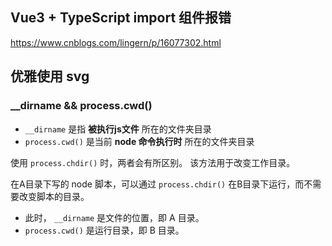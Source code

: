 ## Vue3 + TypeScript import 组件报错
https://www.cnblogs.com/lingern/p/16077302.html

## 优雅使用 svg

### __dirname && process.cwd()
- `__dirname` 是指 **被执行js文件** 所在的文件夹目录
- `process.cwd()` 是当前 **node 命令执行时** 所在的文件夹目录

使用 `process.chdir()` 时，两者会有所区别。
该方法用于改变工作目录。

在A目录下写的 node 脚本，可以通过 `process.chdir()` 在B目录下运行，而不需要改变脚本的目录。
- 此时， `__dirname` 是文件的位置，即 A 目录。
- `process.cwd()` 是运行目录，即 B 目录。



